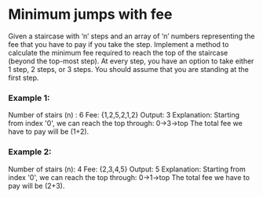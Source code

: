 # Minimum jumps with fee

Given a staircase with ‘n’ steps and an array of ‘n’ numbers representing the fee 
that you have to pay if you take the step. Implement a method to calculate the minimum 
fee required to reach the top of the staircase (beyond the top-most step). 
At every step, you have an option to take either 1 step, 2 steps, or 3 steps. 
You should assume that you are standing at the first step.

### Example 1:
Number of stairs (n) : 6
Fee: {1,2,5,2,1,2}
Output: 3
Explanation: Starting from index '0', we can reach the top through: 0->3->top
The total fee we have to pay will be (1+2).

### Example 2:
Number of stairs (n): 4
Fee: {2,3,4,5}
Output: 5
Explanation: Starting from index '0', we can reach the top through: 0->1->top
The total fee we have to pay will be (2+3).



